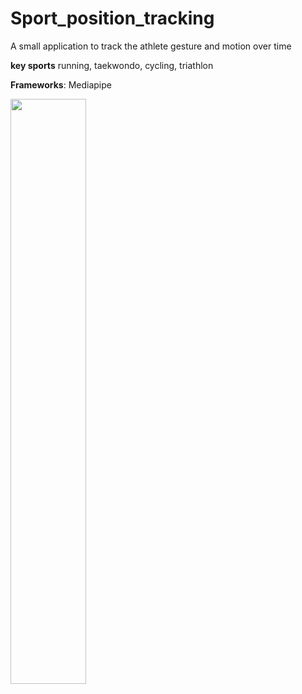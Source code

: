 # Sport_position_tracking
A small application to track the athlete gesture and motion over time

**key sports** running, taekwondo, cycling, triathlon

**Frameworks**: Mediapipe

<p float="center">
  <img src="videos/tkdpose.mp4" width="49%" />
</p>
